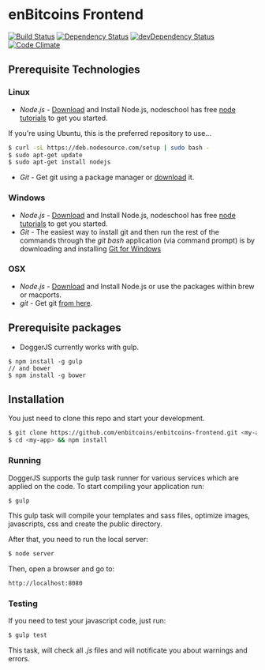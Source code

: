 # enBitcoins Frontend

[![Build Status](http://img.shields.io/travis/enbitcoins/enbitcoins-frontend.svg?style=flat-square)](https://travis-ci.org/enbitcoins/enbitcoins-frontend)
[![Dependency Status](http://img.shields.io/david/enbitcoins/enbitcoins-frontend.svg?style=flat-square)](https://david-dm.org/enbitcoins/enbitcoins-frontend)
[![devDependency Status](http://img.shields.io/david/dev/enbitcoins/enbitcoins-frontend.svg?style=flat-square)](https://david-dm.org/enbitcoins/enbitcoins-frontend#info=devDependencies)
[![Code Climate](http://img.shields.io/codeclimate/github/enbitcoins/enbitcoins-frontend.svg?style=flat-square)](https://codeclimate.com/github/enbitcoins/enbitcoins-frontend)


## Prerequisite Technologies
### Linux
* *Node.js* - <a href="http://nodejs.org/download/">Download</a> and Install Node.js, nodeschool has free <a href=" http://nodeschool.io/#workshoppers">node tutorials</a> to get you started.

If you're using Ubuntu, this is the preferred repository to use...

```bash
$ curl -sL https://deb.nodesource.com/setup | sudo bash -
$ sudo apt-get update
$ sudo apt-get install nodejs
```

* *Git* - Get git using a package manager or <a href="http://git-scm.com/downloads">download</a> it.

### Windows
* *Node.js* - <a href="http://nodejs.org/download/">Download</a> and Install Node.js, nodeschool has free <a href=" http://nodeschool.io/#workshoppers">node tutorials</a> to get you started.
* *Git* - The easiest way to install git and then run the rest of the commands through the *git bash* application (via command prompt) is by downloading and installing <a href="http://git-scm.com/download/win">Git for Windows</a>

### OSX
* *Node.js* -  <a href="http://nodejs.org/download/">Download</a> and Install Node.js or use the packages within brew or macports.
* *git* - Get git <a href="http://git-scm.com/download/mac">from here</a>.

## Prerequisite packages

* DoggerJS currently works with gulp.
```
$ npm install -g gulp
// and bower
$ npm install -g bower 
```

## Installation
You just need to clone this repo and start your development.


```bash
$ git clone https://github.com/enbitcoins/enbitcoins-frontend.git <my-app>
$ cd <my-app> && npm install
```

### Running
DoggerJS supports the gulp task runner for various services which are applied on the code.
To start compiling your application run:
```bash
$ gulp
```

This gulp task will compile your templates and sass files, optimize images, javascripts, css and create the public directory.

After that, you need to run the local server:
```bash
$ node server
```
Then, open a browser and go to:
```bash
http://localhost:8080
```

### Testing
If you need to test your javascript code, just run:
```bash
$ gulp test
```

This task, will check all *.js* files and will notificate you about warnings and errors.
